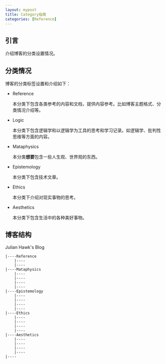 ```yaml
---
layout: mypost
title: Category指南
categories: [Reference]
---
```


## 引言

介绍博客的分类设置情况。

## 分类情况

博客的分类标签设置和介绍如下：

- Reference  

  本分类下包含各类参考的内容和文档，提供内容参考。比如博客主题格式、分类情况介绍等。

- Logic

  本分类下包含逻辑学和以逻辑学为工具的思考和学习记录。如逻辑学、批判性思维等方面的内容。

- Mataphysics

  本分类**想要**包含一些人生观、世界观的东西。

- Epistemology

  本分类下包含技术文章。

- Ethics

  本分类下介绍对现实事物的思考。

- Aesthetics

  本分类下包含生活中的各种美好事物。

## 博客结构

Julian Hawk's Blog  

    |----Reference
        |----
        |----
    |----Mataphysics
        |----
        |----
        |----
        |----
    |----Epistemology
        |----
        |----
        |----
        |----
    |----Ethics
        |----
        |----
        |----
        |----
    |----Aesthetics
        |----
        |----
        |----
        |----
    |----
